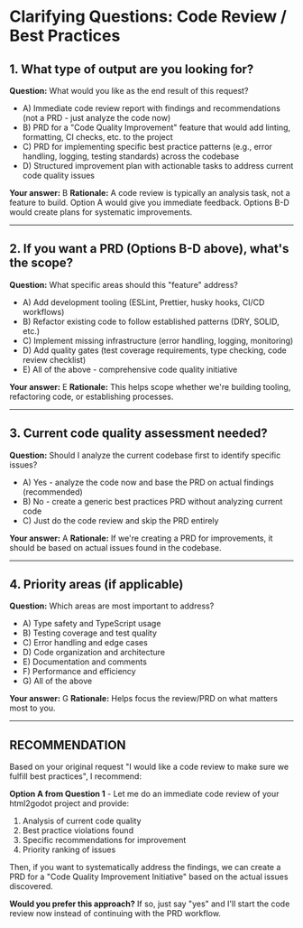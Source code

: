 # Clarifying Questions: Code Review / Best Practices

## 1. What type of output are you looking for?
**Question:** What would you like as the end result of this request?
- A) Immediate code review report with findings and recommendations (not a PRD - just analyze the code now)
- B) PRD for a "Code Quality Improvement" feature that would add linting, formatting, CI checks, etc. to the project
- C) PRD for implementing specific best practice patterns (e.g., error handling, logging, testing standards) across the codebase
- D) Structured improvement plan with actionable tasks to address current code quality issues

**Your answer:** B
**Rationale:** A code review is typically an analysis task, not a feature to build. Option A would give you immediate feedback. Options B-D would create plans for systematic improvements.

---

## 2. If you want a PRD (Options B-D above), what's the scope?
**Question:** What specific areas should this "feature" address?
- A) Add development tooling (ESLint, Prettier, husky hooks, CI/CD workflows)
- B) Refactor existing code to follow established patterns (DRY, SOLID, etc.)
- C) Implement missing infrastructure (error handling, logging, monitoring)
- D) Add quality gates (test coverage requirements, type checking, code review checklist)
- E) All of the above - comprehensive code quality initiative

**Your answer:** E
**Rationale:** This helps scope whether we're building tooling, refactoring code, or establishing processes.

---

## 3. Current code quality assessment needed?
**Question:** Should I analyze the current codebase first to identify specific issues?
- A) Yes - analyze the code now and base the PRD on actual findings (recommended)
- B) No - create a generic best practices PRD without analyzing current code
- C) Just do the code review and skip the PRD entirely

**Your answer:** A
**Rationale:** If we're creating a PRD for improvements, it should be based on actual issues found in the codebase.

---

## 4. Priority areas (if applicable)
**Question:** Which areas are most important to address?
- A) Type safety and TypeScript usage
- B) Testing coverage and test quality
- C) Error handling and edge cases
- D) Code organization and architecture
- E) Documentation and comments
- F) Performance and efficiency
- G) All of the above

**Your answer:** G
**Rationale:** Helps focus the review/PRD on what matters most to you.

---

## RECOMMENDATION

Based on your original request "I would like a code review to make sure we fulfill best practices", I recommend:

**Option A from Question 1** - Let me do an immediate code review of your html2godot project and provide:
1. Analysis of current code quality
2. Best practice violations found
3. Specific recommendations for improvement
4. Priority ranking of issues

Then, if you want to systematically address the findings, we can create a PRD for a "Code Quality Improvement Initiative" based on the actual issues discovered.

**Would you prefer this approach?** If so, just say "yes" and I'll start the code review now instead of continuing with the PRD workflow.
